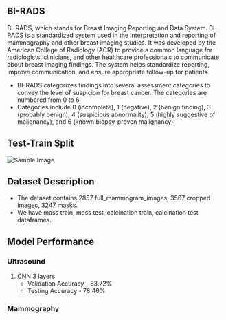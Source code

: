 ## BI-RADS

BI-RADS, which stands for Breast Imaging Reporting and Data System. BI-RADS is a standardized system used in the interpretation and reporting of mammography and other breast imaging studies. It was developed by the American College of Radiology (ACR) to provide a common language for radiologists, clinicians, and other healthcare professionals to communicate about breast imaging findings. The system helps standardize reporting, improve communication, and ensure appropriate follow-up for patients.

- BI-RADS categorizes findings into several assessment categories to convey the level of suspicion for breast cancer. The categories are numbered from 0 to 6.
- Categories include 0 (incomplete), 1 (negative), 2 (benign finding), 3 (probably benign), 4 (suspicious abnormality), 5 (highly suggestive of malignancy), and 6 (known biopsy-proven malignancy).


## Test-Train Split
![Sample Image](https://media.springernature.com/full/springer-static/image/art%3A10.1038%2Fsdata.2017.177/MediaObjects/41597_2017_Article_BFsdata2017177_Fig3_HTML.jpg?as=webp)


## Dataset Description

- The dataset contains 2857 full_mammogram_images, 3567 cropped images, 3247 masks.
- We have mass train, mass test, calcination train, calcination test dataframes. 



## Model Performance

### Ultrasound
1. CNN 3 layers
    - Validation Accuracy - 83.72%
    - Testing Accuracy - 78.46%


###  Mammography